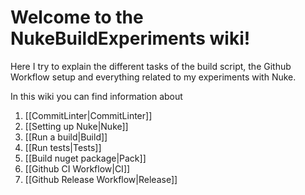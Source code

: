 # Welcome to the NukeBuildExperiments wiki!

Here I try to explain the different tasks of the build script, the Github Workflow setup and everything related to my experiments with Nuke.

In this wiki you can find information about

1. [[CommitLinter|CommitLinter]]
2. [[Setting up Nuke|Nuke]]
3. [[Run a build|Build]]
4. [[Run tests|Tests]]
5. [[Build nuget package|Pack]]
6. [[Github CI Workflow|CI]]
7. [[Github Release Workflow|Release]]
